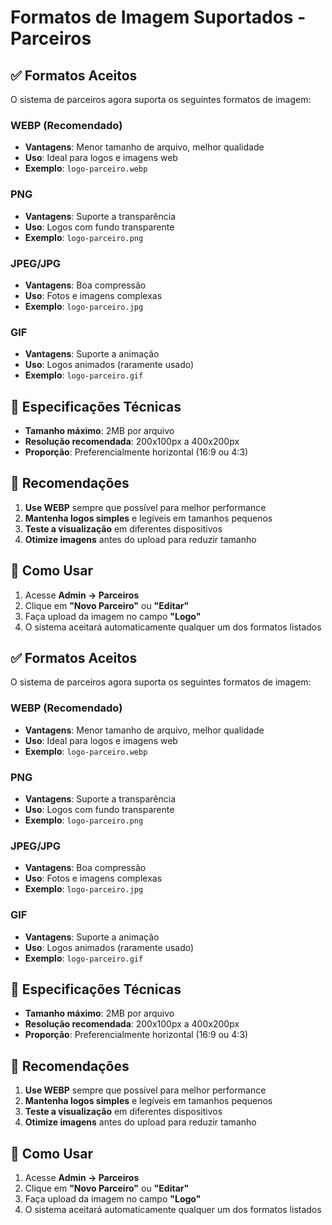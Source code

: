 # Formatos de Imagem Suportados - Parceiros

## ✅ Formatos Aceitos

O sistema de parceiros agora suporta os seguintes formatos de imagem:

### **WEBP** (Recomendado)
- **Vantagens**: Menor tamanho de arquivo, melhor qualidade
- **Uso**: Ideal para logos e imagens web
- **Exemplo**: `logo-parceiro.webp`

### **PNG**
- **Vantagens**: Suporte a transparência
- **Uso**: Logos com fundo transparente
- **Exemplo**: `logo-parceiro.png`

### **JPEG/JPG**
- **Vantagens**: Boa compressão
- **Uso**: Fotos e imagens complexas
- **Exemplo**: `logo-parceiro.jpg`

### **GIF**
- **Vantagens**: Suporte a animação
- **Uso**: Logos animados (raramente usado)
- **Exemplo**: `logo-parceiro.gif`

## 📏 Especificações Técnicas

- **Tamanho máximo**: 2MB por arquivo
- **Resolução recomendada**: 200x100px a 400x200px
- **Proporção**: Preferencialmente horizontal (16:9 ou 4:3)

## 🎯 Recomendações

1. **Use WEBP** sempre que possível para melhor performance
2. **Mantenha logos simples** e legíveis em tamanhos pequenos
3. **Teste a visualização** em diferentes dispositivos
4. **Otimize imagens** antes do upload para reduzir tamanho

## 🔧 Como Usar

1. Acesse **Admin → Parceiros**
2. Clique em **"Novo Parceiro"** ou **"Editar"**
3. Faça upload da imagem no campo **"Logo"**
4. O sistema aceitará automaticamente qualquer um dos formatos listados


## ✅ Formatos Aceitos

O sistema de parceiros agora suporta os seguintes formatos de imagem:

### **WEBP** (Recomendado)
- **Vantagens**: Menor tamanho de arquivo, melhor qualidade
- **Uso**: Ideal para logos e imagens web
- **Exemplo**: `logo-parceiro.webp`

### **PNG**
- **Vantagens**: Suporte a transparência
- **Uso**: Logos com fundo transparente
- **Exemplo**: `logo-parceiro.png`

### **JPEG/JPG**
- **Vantagens**: Boa compressão
- **Uso**: Fotos e imagens complexas
- **Exemplo**: `logo-parceiro.jpg`

### **GIF**
- **Vantagens**: Suporte a animação
- **Uso**: Logos animados (raramente usado)
- **Exemplo**: `logo-parceiro.gif`

## 📏 Especificações Técnicas

- **Tamanho máximo**: 2MB por arquivo
- **Resolução recomendada**: 200x100px a 400x200px
- **Proporção**: Preferencialmente horizontal (16:9 ou 4:3)

## 🎯 Recomendações

1. **Use WEBP** sempre que possível para melhor performance
2. **Mantenha logos simples** e legíveis em tamanhos pequenos
3. **Teste a visualização** em diferentes dispositivos
4. **Otimize imagens** antes do upload para reduzir tamanho

## 🔧 Como Usar

1. Acesse **Admin → Parceiros**
2. Clique em **"Novo Parceiro"** ou **"Editar"**
3. Faça upload da imagem no campo **"Logo"**
4. O sistema aceitará automaticamente qualquer um dos formatos listados

